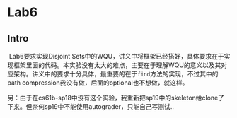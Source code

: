 # Lab6

## Intro

​	Lab6要求实现Disjoint Sets中的WQU，讲义中将框架已经搭好，具体要求在于实现框架里面的代码。本实验没有太大的难点，主要在于理解WQU的意义以及其对应架构。讲义中的要求十分具体，最重要的在于`find`方法的实现，不过其中的path compression我没有做，后面的optional也不想做，就这样。

​	另：由于在cs61b-sp18中没有这个实验，我重新把sp19中的skeleton给clone了下来。但奈何sp19中不能使用autograder，只能自己写测试..